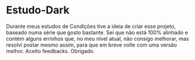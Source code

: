# Estudo-Dark
Durante meus estudos de Condições tive a ideia de criar esse projeto, baseado numa série que gosto bastante. 
Sei que não está 100% alinhado e contém alguns errinhos que, no meu nível atual, não consigo melhorar, 
mas resolvi postar mesmo assim, para que em breve volte com uma versão melhor. 
Aceito feedbacks. Obrigado.
